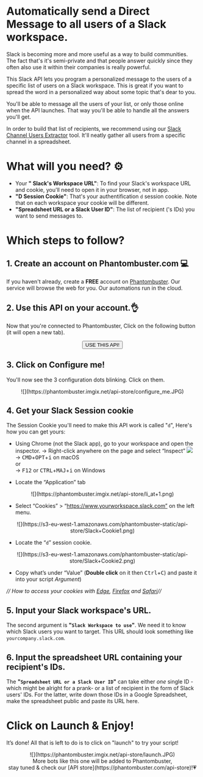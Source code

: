 # Automatically send a Direct Message to all users of a Slack workspace.

Slack is becoming more and more useful as a way to build communities. The fact that's it's semi-private and that people answer quickly since they often also use it within their companies is really powerful. 

This Slack API lets you program a personalized message to the users of a specific list of users on a Slack workspace. This is great if you want to spread the word in a personalized way about some topic that's dear to you.

You'll be able to message all the users of your list, or only those online when the API launches. That way you'll be able to handle all the answers you'll get.

In order to build that list of recipients, we recommend using our [Slack Channel Users Extractor](https://phantombuster.com/api-store/12190/slack-channel-user-extractor) tool. It'll neatly gather all users from a specific channel in a spreadsheet.

# What will you need? ⚙️ 
- Your **" Slack's Workspace URL"**: To find your Slack's workspace URL and cookie, you'll need to open it in your browser, not in app.
- **"D Session Cookie"**: That's your authentification `d` session cookie. Note that on each workspace your cookie will be different.
- **"Spreadsheet URL or a Slack User ID"**: The list of recipient ('s IDs) you want to send messages to.

# Which steps to follow?
## 1. Create an account on Phantombuster.com 💻
If you haven't already, create a **FREE** account on [Phantombuster](https://phantombuster.com/register). Our service will browse the web for you. Our automations run in the cloud.

## 2. Use this API on your account.👌
Now that you're connected to Phantombuster, Click on the following button (it will open a new tab).

<center><button type="button" class="btn btn-warning callToAction" onclick="useThisApi()">USE THIS API!</button></center>

## 3. Click on Configure me!
You'll now see the 3 configuration dots blinking. Click on them.

<center>![](https://phantombuster.imgix.net/api-store/configure_me.JPG)</center>

## 4. Get your Slack Session cookie 
The Session Cookie you'll need to make this API work is called "`d`",
Here's how you can get yours:

* Using Chrome (not the Slack app), go to your workspace and open the inspector.
→ Right-click anywhere on the page and select “Inspect” ![](https://phantombuster.imgix.net/api-store/Inspect+browser.png)  
→ <kbd>CMD</kbd>+<kbd>OPT</kbd>+<kbd>i</kbd> on macOS  
or  
→ <kbd>F12</kbd> or <kbd>CTRL</kbd>+<kbd>MAJ</kbd>+<kbd>i</kbd> on Windows

* Locate the “Application” tab

<center>![](https://phantombuster.imgix.net/api-store/li_at+1.png)</center>

* Select “Cookies” > “https://www.yourworkspace.slack.com” on the left menu.

<center>![](https://s3-eu-west-1.amazonaws.com/phantombuster-static/api-store/Slack+Cookie1.png)</center>

* Locate the “`d`” session cookie.

<center>![](https://s3-eu-west-1.amazonaws.com/phantombuster-static/api-store/Slack+Cookie2.png)</center/>

* Copy what’s under “Value” (**Double click** on it then <kbd>Ctrl</kbd>+<kbd>C</kbd>) and paste it into your script _Argument_)

_// How to access your cookies with <a href="https://docs.microsoft.com/en-us/microsoft-edge/devtools-guide/debugger/cookies" target="_blank">Edge</a>, <a href="https://developer.mozilla.org/en-US/docs/Tools/Storage_Inspector" target="_blank">Firefox</a> and <a href="https://www.macobserver.com/tmo/article/see_full_cookie_details_in_safari_5.1" target="_blank">Safari</a>//_

## 5. Input your Slack workspace's URL.
The second argument is **"`Slack Workspace to use`"**. We need it to know which Slack users you want to target.
This URL should look something like `yourcompany.slack.com`.

## 6. Input the spreadsheet URL containing your recipient's IDs.
The **"`Spreadsheet URL or a Slack User ID`"** can take either *one* single ID -which might be alright for a prank- or a list of recipient in the form of Slack users' IDs. For the latter, write down those IDs in a Google Spreadsheet, make the spreadsheet public and paste its URL here. 

# Click on Launch & Enjoy!
It’s done! All that is left to do is to click on "launch" to try your script!
<center>![](https://phantombuster.imgix.net/api-store/launch.JPG)</center>

<center>More bots like this one will be added to Phantombuster,</center>
<center>stay tuned & check our [API store](https://phantombuster.com/api-store)!💗</center>
